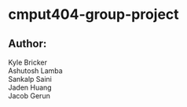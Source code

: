 # cmput404-group-project

Author:
------
Kyle Bricker <br>
Ashutosh Lamba <br>
Sankalp Saini <br>
Jaden Huang <br>
Jacob Gerun
